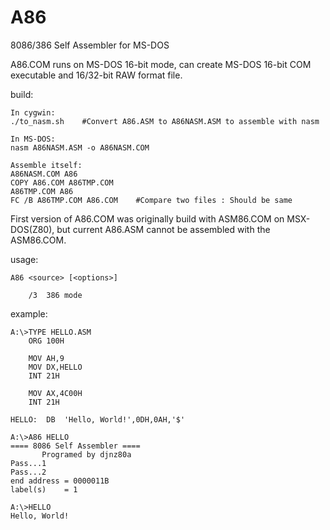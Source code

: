 A86
===
8086/386 Self Assembler for MS-DOS

A86.COM runs on MS-DOS 16-bit mode,
can create MS-DOS 16-bit COM executable and 16/32-bit RAW format file.

build:
````
In cygwin:
./to_nasm.sh	#Convert A86.ASM to A86NASM.ASM to assemble with nasm

In MS-DOS:
nasm A86NASM.ASM -o A86NASM.COM

Assemble itself:
A86NASM.COM A86
COPY A86.COM A86TMP.COM
A86TMP.COM A86
FC /B A86TMP.COM A86.COM	#Compare two files : Should be same

````

First version of A86.COM was originally build with ASM86.COM on MSX-DOS(Z80),
but current A86.ASM cannot be assembled with the ASM86.COM.

usage:
````
A86 <source> [<options>]

	/3	386 mode
````

example:
````
A:\>TYPE HELLO.ASM
	ORG	100H

	MOV	AH,9
	MOV	DX,HELLO
	INT	21H

	MOV	AX,4C00H
	INT	21H

HELLO:	DB	'Hello, World!',0DH,0AH,'$'

A:\>A86 HELLO
==== 8086 Self Assembler ====
       Programed by djnz80a
Pass...1
Pass...2
end address = 0000011B
label(s)    = 1

A:\>HELLO
Hello, World!

````
